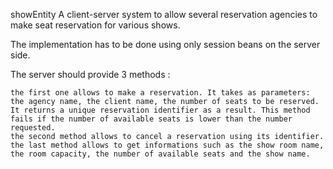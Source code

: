 showEntity
A client-server system to allow several reservation agencies to make seat reservation for various shows.

The implementation has to be done using only session beans on the server side.

The server should provide 3 methods :

    the first one allows to make a reservation. It takes as parameters: the agency name, the client name, the number of seats to be reserved. It returns a unique reservation identifier as a result. This method fails if the number of available seats is lower than the number requested.
    the second method allows to cancel a reservation using its identifier.
    the last method allows to get informations such as the show room name, the room capacity, the number of available seats and the show name. 